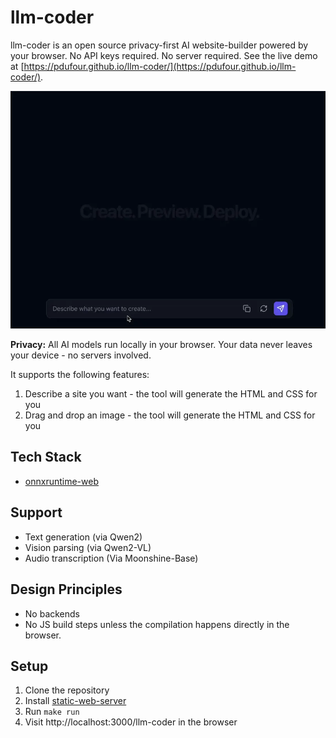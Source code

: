 # llm-coder
llm-coder is an open source privacy-first AI website-builder powered by your browser. No API keys required. No server required. See the live demo at [https://pdufour.github.io/llm-coder/](https://pdufour.github.io/llm-coder/).

![site](https://github.com/pdufour/llm-coder/raw/main/public/site-50.webp)

**Privacy:** All AI models run locally in your browser. Your data never leaves your device - no servers involved.

It supports the following features:
1. Describe a site you want - the tool will generate the HTML and CSS for you
2. Drag and drop an image - the tool will generate the HTML and CSS for you

## Tech Stack
- [onnxruntime-web](https://onnxruntime.ai/docs/tutorials/web/)

## Support
- Text generation (via Qwen2)
- Vision parsing (via Qwen2-VL)
- Audio transcription (Via Moonshine-Base)

## Design Principles
- No backends
- No JS build steps unless the compilation happens directly in the browser.

## Setup

1. Clone the repository
2. Install [static-web-server](https://static-web-server.net/download-and-install/#macos)
2. Run `make run`
3. Visit http://localhost:3000/llm-coder in the browser
